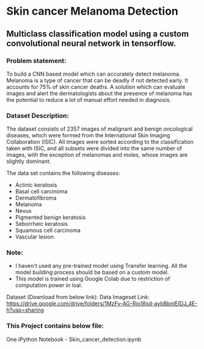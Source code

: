 # Skin cancer Melanoma Detection

## Multiclass classification model using a custom convolutional neural network in tensorflow.

### Problem statement:

To build a CNN based model which can accurately detect melanoma. Melanoma is a type of cancer that can be deadly if not detected early. It accounts for 75% of skin cancer deaths. A solution which can evaluate images and alert the dermatologists about the presence of melanoma has the potential to reduce a lot of manual effort needed in diagnosis.

### Dataset Description:

The dataset consists of 2357 images of malignant and benign oncological diseases, which were formed from the International Skin Imaging Collaboration (ISIC). All images were sorted according to the classification taken with ISIC, and all subsets were divided into the same number of images, with the exception of melanomas and moles, whose images are slightly dominant.

The data set contains the following diseases:

- Actinic keratosis
- Basal cell carcinoma
- Dermatofibroma
- Melanoma
- Nevus
- Pigmented benign keratosis
- Seborrheic keratosis
- Squamous cell carcinoma
- Vascular lesion

### Note:

- I haven't used any pre-trained model using Transfer learning. All the model building process should be based on a custom model.
- This model is trained using Google Colab due to restriction of computation power in loal.


Dataset (Download from below link):
Data Imageset Link: https://drive.google.com/drive/folders/1MzFv-AG-Rjo18sd-aybBbnIEIDJ_4E-h?usp=sharing

### This Project contains below file:

One iPython Notebook - Skin_cancer_detection.ipynb
